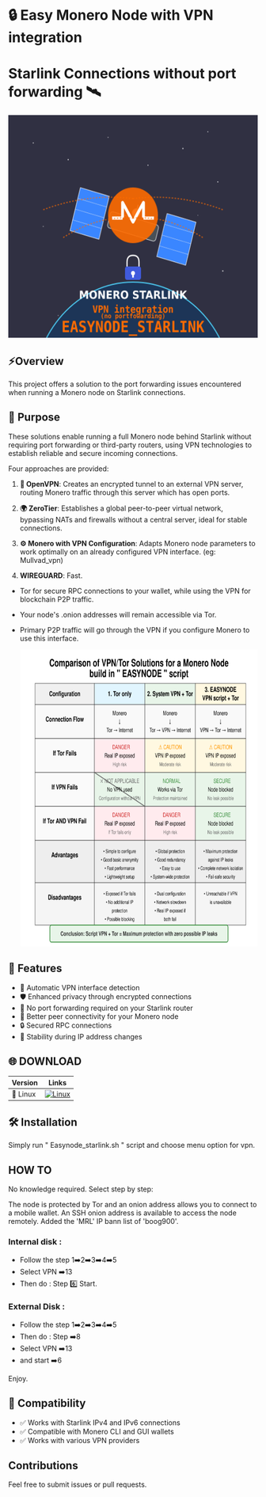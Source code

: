 # 🔒 Easy Monero Node with VPN integration 
# Starlink Connections without port forwarding 🛰️


<div align="center"><img src="picture/easynode_starlink_logo2.png" width="600" height="450" alt="Monero EasyNode top"></div>

##  ⚡Overview

This project offers a solution to the port forwarding issues encountered when running a Monero node on Starlink connections. 

## 🎯 Purpose

These solutions enable running a full Monero node behind Starlink without requiring port forwarding or third-party routers, using VPN technologies to establish reliable and secure incoming connections.

Four approaches are provided:

1. **🔐 OpenVPN**: Creates an encrypted tunnel to an external VPN server, routing Monero traffic through this server which has open ports.

2. **🌍 ZeroTier**: Establishes a global peer-to-peer virtual network, bypassing NATs and firewalls without a central server, ideal for stable connections.

3. **⚙️ Monero with VPN Configuration**: Adapts Monero node parameters to work optimally on an already configured VPN interface. (eg: Mullvad_vpn)

4. **WIREGUARD**: Fast.

- Tor for secure RPC connections to your wallet, while using the VPN for blockchain P2P traffic.

- Your node's .onion addresses will remain accessible via Tor.

- Primary P2P traffic will go through the VPN if you configure Monero to use this interface.

  <div align="center"><img src="picture/vpn_script_easynode_en.png" width="600" height="600" alt="Monero EasyNode top"></div>

## 🚀 Features

- 🔄 Automatic VPN interface detection
- 🛡️ Enhanced privacy through encrypted connections
- 🔌 No port forwarding required on your Starlink router
- 🤝 Better peer connectivity for your Monero node
- 🔒 Secured RPC connections
- 🔄 Stability during IP address changes

## 🌐 DOWNLOAD

<div align="center">

| Version | Links |
|---------|------|
| 🐧 Linux | [![Linux](https://img.shields.io/badge/Download-EasyNode_starlink-orange?style=for-the-badge)](https://github.com/kerlannXmr/easymonerod_vpn_starlink/releases/download/Easynode_stalink/easynode_starlink.sh) |

</div>


## 🛠️ Installation

Simply run " Easynode_starlink.sh " script and choose menu option for vpn.

## HOW TO

No knowledge required. Select step by step:

The node is protected by Tor and an onion address allows you to connect to a mobile wallet.
An SSH onion address is available to access the node remotely.
Added the 'MRL' IP bann list of 'boog900'.

### Internal disk :
- Follow the step 1➡️2➡️3➡️4➡️5
- Select VPN ➡️13 
- Then do : Step 6️⃣ Start.

### External Disk :
- Follow the step 1➡️2➡️3➡️4➡️5
- Then do : Step ➡️8
- Select VPN ➡️13 
- and start ➡️6

Enjoy.

## 🔗 Compatibility

- ✅ Works with Starlink IPv4 and IPv6 connections
- ✅ Compatible with Monero CLI and GUI wallets
- ✅ Works with various VPN providers

##  Contributions

Feel free to submit issues or pull requests.
